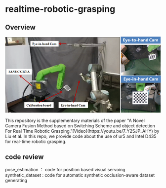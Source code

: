 # realtime-robotic-grasping

## Overview
<p>
	<img src ="visual_servoing.png" width="600" />
</p>
This repository is the supplementary materials of the paper "A Novel Camera Fusion Method based on Switching Scheme and object detection For Real Time Robotic Grasping."[Video](https://youtu.be/7_Y2SJP_AHY) by Liu et al. In this repo, we provide code about the use of ur5 and Intel D435 for real-time robotic grasping.

## code review

pose_estimation ： code for position based visual servoing
synthetic_dataset : code for automatic synthetic occlusion-aware dataset generating 
